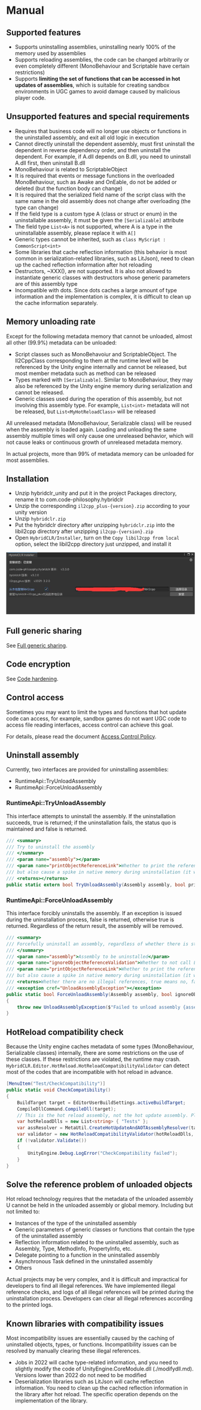 # Manual

## Supported features

- Supports uninstalling assemblies, uninstalling nearly 100% of the memory used by assemblies
- Supports reloading assemblies, the code can be changed arbitrarily or even completely different (MonoBehaviour and Scriptable have certain restrictions)
- Supports **limiting the set of functions that can be accessed in hot updates of assemblies**, which is suitable for creating sandbox environments in UGC games to avoid damage caused by malicious player code.

## Unsupported features and special requirements

- Requires that business code will no longer use objects or functions in the uninstalled assembly, and exit all old logic in execution
- Cannot directly uninstall the dependent assembly, must first uninstall the dependent in reverse dependency order, and then uninstall the dependent. For example, if A.dll depends on B.dll, you need to uninstall A.dll first, then uninstall B.dll
- MonoBehaviour is related to ScriptableObject
- It is required that events or message functions in the overloaded MonoBehaviour, such as Awake and OnEable, do not be added or deleted (but the function body can change)
- It is required that the serialized field name of the script class with the same name in the old assembly does not change after overloading (the type can change)
- If the field type is a custom type A (class or struct or enum) in the uninstallable assembly, it must be given the `[Serializable]` attribute
- The field type `List<A>` is not supported, where A is a type in the uninstallable assembly, please replace it with `A[]`
- Generic types cannot be inherited, such as `class MyScript : CommonScript<int>`
- Some libraries that cache reflection information (this behavior is most common in serialization-related libraries, such as LitJson), need to clean up the cached reflection information after hot reloading
- Destructors, ~XXX(), are not supported. It is also not allowed to instantiate generic classes with destructors whose generic parameters are of this assembly type
- Incompatible with dots. Since dots caches a large amount of type information and the implementation is complex, it is difficult to clean up the cache information separately.

## Memory unloading rate

Except for the following metadata memory that cannot be unloaded, almost all other (99.9%) metadata can be unloaded:

- Script classes such as MonoBehavoiur and ScriptableObject. The Il2CppClass corresponding to them at the runtime level will be referenced by the Unity engine internally and cannot be released, but most member metadata such as method can be released
- Types marked with `[Serializable]`. Similar to MonoBehaviour, they may also be referenced by the Unity engine memory during serialization and cannot be released.
- Generic classes used during the operation of this assembly, but not involving this assembly type. For example, `List<int>` metadata will not be released, but `List<MyHotReloadClass>` will be released

All unreleased metadata (MonoBehaviour, Serializable class) will be reused when the assembly is loaded again. Loading and unloading the same assembly multiple times will only cause one unreleased behavior, which will not cause leaks or continuous growth of unreleased metadata memory.

In actual projects, more than 99% of metadata memory can be unloaded for most assemblies.

## Installation

- Unzip hybridclr_unity and put it in the project Packages directory, rename it to com.code-philosophy.hybridclr
- Unzip the corresponding `il2cpp_plus-{version}.zip` according to your unity version
- Unzip `hybridclr.zip`
- Put the hybridclr directory after unzipping `hybridclr.zip` into the libil2cpp directory after unzipping `il2cpp-{version}.zip`
- Open `HybridCLR/Installer`, turn on the `Copy libil2cpp from local` option, select the libil2cpp directory just unzipped, and install it

![installer](/img/hybridclr/ultimate-installer.jpg)

## Full generic sharing

See [Full generic sharing](../fullgenericsharing).

## Code encryption

See [Code hardening](../basicencryption).

## Control access

Sometimes you may want to limit the types and functions that hot update code can access, for example, sandbox games do not want UGC code to access file reading interfaces, access control can achieve this goal.

For details, please read the document [Access Control Policy](../accesspolicy).

## Uninstall assembly

Currently, two interfaces are provided for uninstalling assemblies:

- RuntimeApi::TryUnloadAssembly
- RuntimeApi::ForceUnloadAssembly

### RuntimeApi::TryUnloadAssembly

This interface attempts to uninstall the assembly. If the uninstallation succeeds, true is returned; if the uninstallation fails, the status quo is maintained and false is returned.

```csharp
/// <summary>
/// Try to uninstall the assembly
/// </summary>
/// <param name="assembly"></param>
/// <param name="printObjectReferenceLink">Whether to print the reference chain when an illegal reference is found. This option will not only significantly extend the uninstallation time,
/// but also cause a spike in native memory during uninstallation (it will fall back after uninstallation). It is strongly recommended that online projects turn off this option</param>
/// <returns></returns>
public static extern bool TryUnloadAssembly(Assembly assembly, bool printObjectReferenceLink);
```

### RuntimeApi::ForceUnloadAssembly

This interface forcibly uninstalls the assembly. If an exception is issued during the uninstallation process, false is returned, otherwise true is returned. Regardless of the return result, the assembly will be removed.

```csharp
/// <summary>
/// Forcefully uninstall an assembly, regardless of whether there is still a reference to the assembly in the AppDomain
/// </summary>
/// <param name="assembly">Assembly to be uninstalled</param>
/// <param name="ignoreObjectReferenceValidation">Whether to not call LiveObjectValidator to check for illegal references, it is recommended to take false</param>
/// <param name="printObjectReferenceLink">Whether to print the reference chain when an illegal reference is found. This option will not only significantly extend the uninstall time,
/// but also cause a spike in native memory during uninstallation (it will fall back after uninstallation is completed). It is strongly recommended that online projects do not enable this option</param>
/// <returns>Whether there are no illegal references, true means no, false means yes</returns>
/// <exception cref="UnloadAssemblyException"></exception>
public static bool ForceUnloadAssembly(Assembly assembly, bool ignoreObjectReferenceValidation, bool printObjectReferenceLink)
{
    throw new UnloadAssemblyException($"Failed to unload assembly {assembly.FullName}");
}
```

## HotReload compatibility check

Because the Unity engine caches metadata of some types (MonoBehaviour, Serializable classes) internally, there are some restrictions on the use of these classes. If these restrictions are violated, the runtime may crash.
`HybridCLR.Editor.HotReload.HotReloadCompatibilityValidator` can detect most of the codes that are incompatible with hot reload in advance.

```csharp
[MenuItem("Test/CheckCompatibility")]
public static void CheckCompatibility()
{
    BuildTarget target = EditorUserBuildSettings.activeBuildTarget;
    CompileDllCommand.CompileDll(target);
    // This is the hot reload assembly, not the hot update assembly. Please do not add assemblies that do not require hot reload to this list.
    var hotReloadDlls = new List<string> { "Tests" };
    var assResolver = MetaUtil.CreateHotUpdateAndAOTAssemblyResolver(target, hotReloadDlls);
    var validator = new HotReloadCompatibilityValidator(hotReloadDlls, assResolver);
    if (!validator.Validate())
    {
        UnityEngine.Debug.LogError("CheckCompatibility failed");
    }
}

```

## Solve the reference problem of unloaded objects

Hot reload technology requires that the metadata of the unloaded assembly U cannot be held in the unloaded assembly or global memory. Including but not limited to:

- Instances of the type of the uninstalled assembly
- Generic parameters of generic classes or functions that contain the type of the uninstalled assembly
- Reflection information related to the uninstalled assembly, such as Assembly, Type, MethodInfo, PropertyInfo, etc.
- Delegate pointing to a function in the uninstalled assembly
- Asynchronous Task defined in the uninstalled assembly
- Others

Actual projects may be very complex, and it is difficult and impractical for developers to find all illegal references. We have implemented illegal reference checks, and logs of all illegal references will be printed during the uninstallation process. Developers can clear all illegal references according to the printed logs.

## Known libraries with compatibility issues

Most incompatibility issues are essentially caused by the caching of uninstalled objects, types, or functions. Incompatibility issues can be resolved by manually clearing these illegal references.

- Jobs in 2022 will cache type-related information, and you need to slightly modify the code of UnityEngine.CoreModule.dll (./modifydll.md). Versions lower than 2022 do not need to be modified
- Deserialization libraries such as LitJson will cache reflection information. You need to clean up the cached reflection information in the library after hot reload. The specific operation depends on the implementation of the library.
